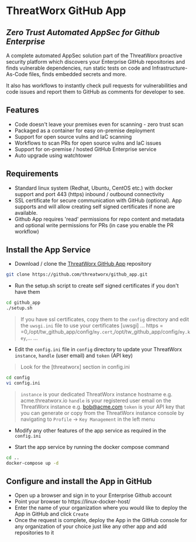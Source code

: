 # ThreatWorx GitHub App

## _Zero Trust Automated AppSec for Github Enterprise_

A complete automated AppSec solution part of the ThreatWorx proactive security platform which discovers your Enterprise GitHub repositories and finds vulnerable dependencies, run static tests on code and Infrastructure-As-Code files, finds embedded secrets and more.

It also has workflows to instantly check pull requests for vulnerabilities and code issues and report them to GitHub as comments for developer to see.

## Features

- Code doesn't leave your premises even for scanning - zero trust scan
- Packaged as a container for easy on-premise deployment
- Support for open source vulns and IaC scanning
- Workflows to scan PRs for open source vulns and IaC issues
- Support for on-premise / hosted GitHub Enterprise service
- Auto upgrade using watchtower

## Requirements

- Standard linux system (Redhat, Ubuntu, CentOS etc.) with docker support and port 443 (https) inbound / outbound connectivity
- SSL certificate for secure communication with GitHub (optional). App supports and will allow creating self signed certificates if none are available.
- Github App requires 'read' permissions for repo content and metadata and optional write permissions for PRs (in case you enable the PR workflow)

## Install the App Service

- Download / clone the [ThreatWorx GitHub App](https://github.com/threatworx/github_app) repository

```bash
git clone https://github.com/threatworx/github_app.git
```

- Run the setup.sh script to create self signed certificates if you don't have them

```bash
cd github_app
./setup.sh
```

> If you have ssl certificates, copy them to the ``config`` directory and edit the ``uwsgi.ini`` file to use your certificates
> [uwsgi]
> ...
> https = =0,/opt/tw_github_app/config/``my.cert``,/opt/tw_github_app/config/``my.key``,...
> ...

- Edit the ``config.ini`` file in ``config`` directory to update your ThreatWorx ``instance``, ``handle`` (user email) and ``token`` (API key)

> Look for the [threatworx] section in config.ini

```bash
cd config
vi config.ini
```

> ``instance`` is your dedicated ThreatWorx instance hostname e.g. acme.threatworx.io
> ``handle`` is your registered user email on the ThreatWorx instance e.g. bob@acme.com
> ``token`` is your API key that you can generate or copy from the ThreatWorx instance console by navigating to ``Profile`` -> ``Key Management`` in the left menu

- Modify any other features of the app service as required in the ``config.ini``

- Start the app service by running the docker compose command

```bash
cd ..
docker-compose up -d
```

## Configure and install the App in GitHub

- Open up a browser and sign in to your Enterprise Github account
- Point your browser to https://linux-docker-host/
- Enter the name of your organization where you would like to deploy the App in GitHub and click ``Create``
- Once the request is complete, deploy the App in the GitHub console for any organization of your choice just like any other app and add repositories to it


